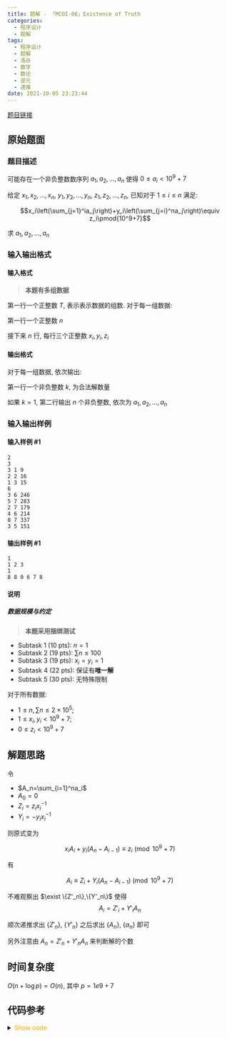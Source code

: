 ```yaml
---
title: 题解 - 「MCOI-06」Existence of Truth
categories:
  - 程序设计
  - 题解
tags:
  - 程序设计
  - 题解
  - 洛谷
  - 数学
  - 数论
  - 逆元
  - 递推
date: 2021-10-05 23:23:44
---
```


[题目链接](https://www.luogu.com.cn/problem/P7887)

<!-- more -->

## 原始题面

### 题目描述

可能存在一个非负整数数序列 $a_1,a_2,\dots,a_n$ 使得 $0\le a_i<10^9+7$

给定 $x_1,x_2,\dots,x_n$, $y_1,y_2,\dots,y_n$, $z_1,z_2,\dots,z_n$, 已知对于 $1\le i\le n$ 满足:

$$x_i\left(\sum_{j=1}^ia_j\right)+y_i\left(\sum_{j=i}^na_j\right)\equiv z_i\pmod{10^9+7}$$

求 $a_1,a_2,\dots,a_n$

### 输入输出格式

#### 输入格式

> **本题有多组数据**

第一行一个正整数 $T$, 表示表示数据的组数. 对于每一组数据:

第一行一个正整数 $n$

接下来 $n$ 行, 每行三个正整数 $x_i,y_i,z_i$

#### 输出格式

对于每一组数据, 依次输出:

第一行一个非负整数 $k$, 为合法解数量

如果 $k=1$, 第二行输出 $n$ 个非负整数, 依次为 $a_1,a_2,\dots,a_n$

### 输入输出样例

#### 输入样例 #1

```input1
2
3
3 1 9
2 2 16
1 3 15
6
3 6 246
5 7 283
2 7 179
4 6 214
8 7 337
3 5 151
```

#### 输出样例 #1

```output1
1
1 2 3
1
8 8 0 6 7 8
```

#### 说明

##### 数据规模与约定

> **本题采用捆绑测试**

- Subtask 1 (10 pts): $n=1$
- Subtask 2 (19 pts): $\sum n\le100$
- Subtask 3 (19 pts): $x_i=y_i=1$
- Subtask 4 (22 pts): 保证有**唯一解**
- Subtask 5 (30 pts): 无特殊限制

对于所有数据:

- $1\le n,\sum n\le 2\times10^5$;
- $1\le x_i,y_i<10^9+7$;
- $0\le z_i<10^9+7$

## 解题思路

令

- $A_n=\sum_{i=1}^na_i$
- $A_0=0$
- $Z_i=z_ix_i^{-1}$
- $Y_i=-y_ix_i^{-1}$

则原式变为

$$x_iA_i+y_i(A_n-A_{i-1})\equiv z_i\pmod{10^9+7}$$

有

$$A_i\equiv Z_i+Y_i(A_n-A_{i-1})\pmod{10^9+7}$$

不难观察出 $\exist \{Z'_n\},\{Y'_n\}$ 使得
$$A_i=Z'_i+Y'_iA_n$$

顺次递推求出 $\{Z'_n\}$, $\{Y'_n\}$ 之后求出 $\{A_n\}$, $\{a_n\}$ 即可

另外注意由 $A_n=Z'_n+Y'_nA_n$ 来判断解的个数

## 时间复杂度

$O(n+\log p)=O(n)$, 其中 $p=1e9+7$

## 代码参考

<details>
<summary><font color='orange'>Show code</font></summary>

```cpp
/*
 * @Author: Tifa
 * @LastEditTime: 2021-10-05 23:23:44
 * @Description: Luogu P7887
 */
#include <bits/stdc++.h>
using namespace std;
using i64 = int64_t;
using pii = pair<i64, i64>;

#define _for(i, l, r, vals...) for (decltype(l + r) i = (l), ##vals; i <= (r); ++i)
#define _rfor(i, r, l, vals...) for (decltype(r - l) i = (r), ##vals; i >= (l); --i)

const int OFFSET = 5;
const int N = 2e5 + OFFSET;
const int MOD = 1e9 + 7;

template <typename T = i64>
T inverse(T a, T b = MOD - 2, T mod = MOD) {
    T res = 1;
    for (; b; b >>= 1, (a *= a) %= mod)
        if (b & 1) (res *= a) %= mod;
    return res;
}

i64 x[N], y[N], z[N];
i64 mx[N] = {1}, inv[N];
pii coeff[N];
i64 ans[N];

pii operator*(const pii& lhs, i64 rhs) {
    pii ret(lhs);
    (ret.first *= rhs) %= MOD;
    (ret.second *= rhs) %= MOD;
    return ret;
}
pii operator+(const pii& lhs, const pii& rhs) {
    return pii((lhs.first + rhs.first) % MOD, (lhs.second + rhs.second) % MOD);
}

void solve() {
    int n;
    cin >> n;
    _for(i, 1, n) cin >> x[i] >> y[i] >> z[i];

    _for(i, 1, n) mx[i] = mx[i - 1] * x[i] % MOD;
    inv[n] = inverse(mx[n]);
    _rfor(i, n, 1) inv[i - 1] = inv[i] * x[i] % MOD;
    _for(i, 1, n)(inv[i] *= mx[i - 1]) %= MOD;

    _for(i, 1, n) coeff[i] = {MOD - y[i], z[i]};
    coeff[1] = coeff[1] * inv[1];
    _for(i, 2, n) coeff[i] = (coeff[i - 1] * y[i] + coeff[i]) * inv[i];
    if (coeff[n].first == 1) {
        cout << (coeff[n].second ? 0 : MOD) << '\n';
        return;
    }

    ans[n] = coeff[n].second * inverse(MOD + 1 - coeff[n].first) % MOD;
    _for(i, 1, n - 1) ans[i] = (coeff[i].second + coeff[i].first * ans[n] % MOD) % MOD;
    cout << "1\n";
    _for(i, 1, n) cout << (ans[i] - ans[i - 1] + MOD) % MOD << " \n"[i == n];
}

int main() {
    ios::sync_with_stdio(false);
    cin.tie(nullptr);
    cout.tie(nullptr);
    int _t;
    cin >> _t;
    while (_t--) solve();
    return 0;
}
```

</details>

